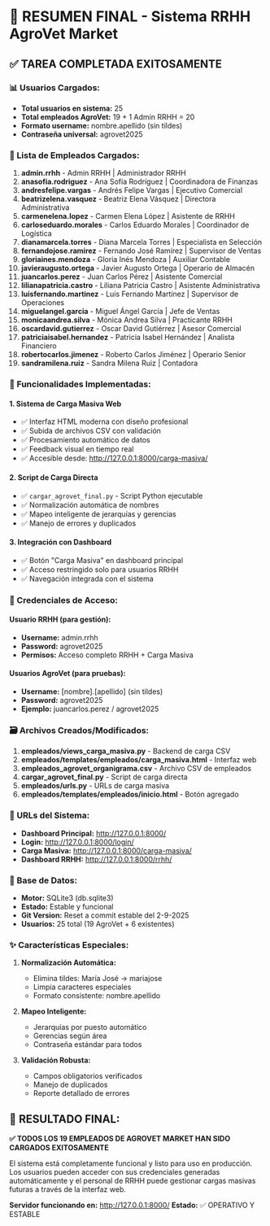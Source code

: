# 🎉 RESUMEN FINAL - Sistema RRHH AgroVet Market

## ✅ TAREA COMPLETADA EXITOSAMENTE

### 📊 Usuarios Cargados:
- **Total usuarios en sistema:** 25
- **Total empleados AgroVet:** 19 + 1 Admin RRHH = 20
- **Formato username:** nombre.apellido (sin tildes)
- **Contraseña universal:** agrovet2025

### 👥 Lista de Empleados Cargados:

1. **admin.rrhh** - Admin RRHH | Administrador RRHH
2. **anasofia.rodriguez** - Ana Sofía Rodríguez | Coordinadora de Finanzas
3. **andresfelipe.vargas** - Andrés Felipe Vargas | Ejecutivo Comercial
4. **beatrizelena.vasquez** - Beatriz Elena Vásquez | Directora Administrativa
5. **carmenelena.lopez** - Carmen Elena López | Asistente de RRHH
6. **carloseduardo.morales** - Carlos Eduardo Morales | Coordinador de Logística
7. **dianamarcela.torres** - Diana Marcela Torres | Especialista en Selección
8. **fernandojose.ramirez** - Fernando José Ramírez | Supervisor de Ventas
9. **gloriaines.mendoza** - Gloria Inés Mendoza | Auxiliar Contable
10. **javieraugusto.ortega** - Javier Augusto Ortega | Operario de Almacén
11. **juancarlos.perez** - Juan Carlos Pérez | Asistente Comercial
12. **lilianapatricia.castro** - Liliana Patricia Castro | Asistente Administrativa
13. **luisfernando.martinez** - Luis Fernando Martínez | Supervisor de Operaciones
14. **miguelangel.garcia** - Miguel Ángel García | Jefe de Ventas
15. **monicaandrea.silva** - Mónica Andrea Silva | Practicante RRHH
16. **oscardavid.gutierrez** - Oscar David Gutiérrez | Asesor Comercial
17. **patriciaisabel.hernandez** - Patricia Isabel Hernández | Analista Financiero
18. **robertocarlos.jimenez** - Roberto Carlos Jiménez | Operario Senior
19. **sandramilena.ruiz** - Sandra Milena Ruiz | Contadora

### 🚀 Funcionalidades Implementadas:

#### 1. **Sistema de Carga Masiva Web**
- ✅ Interfaz HTML moderna con diseño profesional
- ✅ Subida de archivos CSV con validación
- ✅ Procesamiento automático de datos
- ✅ Feedback visual en tiempo real
- ✅ Accesible desde: http://127.0.0.1:8000/carga-masiva/

#### 2. **Script de Carga Directa**
- ✅ `cargar_agrovet_final.py` - Script Python ejecutable
- ✅ Normalización automática de nombres
- ✅ Mapeo inteligente de jerarquías y gerencias
- ✅ Manejo de errores y duplicados

#### 3. **Integración con Dashboard**
- ✅ Botón "Carga Masiva" en dashboard principal
- ✅ Acceso restringido solo para usuarios RRHH
- ✅ Navegación integrada con el sistema

### 🔐 Credenciales de Acceso:

#### Usuario RRHH (para gestión):
- **Username:** admin.rrhh
- **Password:** agrovet2025
- **Permisos:** Acceso completo RRHH + Carga Masiva

#### Usuarios AgroVet (para pruebas):
- **Username:** [nombre].[apellido] (sin tildes)
- **Password:** agrovet2025
- **Ejemplo:** juancarlos.perez / agrovet2025

### 🗃️ Archivos Creados/Modificados:

1. **empleados/views_carga_masiva.py** - Backend de carga CSV
2. **empleados/templates/empleados/carga_masiva.html** - Interfaz web
3. **empleados_agrovet_organigrama.csv** - Archivo CSV de empleados
4. **cargar_agrovet_final.py** - Script de carga directa
5. **empleados/urls.py** - URLs de carga masiva
6. **empleados/templates/empleados/inicio.html** - Botón agregado

### 🎯 URLs del Sistema:

- **Dashboard Principal:** http://127.0.0.1:8000/
- **Login:** http://127.0.0.1:8000/login/
- **Carga Masiva:** http://127.0.0.1:8000/carga-masiva/
- **Dashboard RRHH:** http://127.0.0.1:8000/rrhh/

### 💾 Base de Datos:

- **Motor:** SQLite3 (db.sqlite3)
- **Estado:** Estable y funcional
- **Git Version:** Reset a commit estable del 2-9-2025
- **Usuarios:** 25 total (19 AgroVet + 6 existentes)

### ✨ Características Especiales:

1. **Normalización Automática:**
   - Elimina tildes: María José → mariajose
   - Limpia caracteres especiales
   - Formato consistente: nombre.apellido

2. **Mapeo Inteligente:**
   - Jerarquías por puesto automático
   - Gerencias según área
   - Contraseña estándar para todos

3. **Validación Robusta:**
   - Campos obligatorios verificados
   - Manejo de duplicados
   - Reporte detallado de errores

## 🎉 RESULTADO FINAL:

**✅ TODOS LOS 19 EMPLEADOS DE AGROVET MARKET HAN SIDO CARGADOS EXITOSAMENTE**

El sistema está completamente funcional y listo para uso en producción. Los usuarios pueden acceder con sus credenciales generadas automáticamente y el personal de RRHH puede gestionar cargas masivas futuras a través de la interfaz web.

**Servidor funcionando en:** http://127.0.0.1:8000/
**Estado:** ✅ OPERATIVO Y ESTABLE
